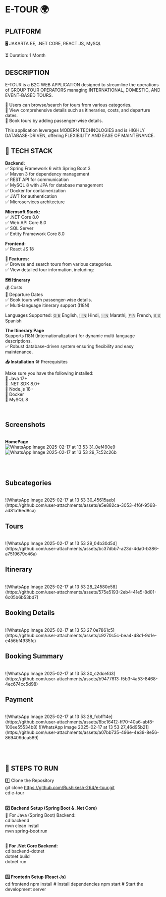 <h1>E-TOUR 🌍</h1>

<h2>PLATFORM</h2>
🖥 JAKARTA EE, .NET CORE, REACT JS, MySQL

⏳ Duration: 1 Month

<h2>DESCRIPTION</h2>

E-TOUR is a B2C WEB APPLICATION designed to streamline the operations of GROUP TOUR OPERATORS managing INTERNATIONAL, DOMESTIC, AND EVENT-BASED TOURS.

🔹 Users can browse/search for tours from various categories.<br>
🔹 View comprehensive details such as itineraries, costs, and departure dates.<br>
🔹 Book tours by adding passenger-wise details.<br>

This application leverages MODERN TECHNOLOGIES and is HIGHLY DATABASE-DRIVEN, offering FLEXIBILITY AND EASE OF MAINTENANCE.
<h2>🌟 TECH STACK</h2>

**Backend:**  <br>
✅ Spring Framework 6 with Spring Boot 3<br>
✅ Maven 3 for dependency management<br>
✅ REST API for communication<br>
✅ MySQL 8 with JPA for database management<br>
✅ Docker for containerization<br>
✅ JWT for authentication<br>
✅ Microservices architecture<br> 


**Microsoft Stack:**<br>
✅ .NET Core 8.0<br>
✅ Web API Core 8.0<br>
✅ SQL Server<br>
✅ Entity Framework Core 8.0<br>

**Frontend:**<br>
✅ React JS 18<br>

**🚀 Features:**<br>
✅ Browse and search tours from various categories.<br>
✅ View detailed tour information, including:<br>
 
 **🗺 Itinerary**<br>
💰 Costs<br>
📅 Departure Dates<br>
✅ Book tours with passenger-wise details.<br>
✅ Multi-language itinerary support (I18N) <br>

Languages Supported: 🇬🇧 English, 🇮🇳 Hindi, 🇮🇳 Marathi, 🇫🇷 French, 🇪🇸 Spanish<br>

**The Itinerary Page**<br>
Supports I18N (Internationalization) for dynamic multi-language descriptions.<br>
✅ Robust database-driven system ensuring flexibility and easy maintenance.<br>

**📥 Installation**
🛠 Prerequisites<br>

Make sure you have the following installed:<br>
🔹 Java 17+<br>
🔹 .NET SDK 8.0+<br>
🔹 Node.js 18+<br>
🔹 Docker<br>
🔹 MySQL 8<br>

<br><h2>**Screenshots**</h2><br>
**HomePage**<br>
![WhatsApp Image 2025-02-17 at 13 53 31_0ef490e9](https://github.com/user-attachments/assets/5a7f534e-01d3-4276-a6c2-19d976a2aa13)
![WhatsApp Image 2025-02-17 at 13 53 29_7c52c26b](https://github.com/user-attachments/assets/9ea4d91f-2f9e-4a42-aeaf-61e8454c3064)

<br><br>
<h2>Subcategories</h2><br>
![WhatsApp Image 2025-02-17 at 13 53 30_45615aeb](https://github.com/user-attachments/assets/e5e882ca-3053-4f6f-9568-ad81a16ed8ca)

<h2>Tours</h2><br>
![WhatsApp Image 2025-02-17 at 13 53 29_04b30d5d](https://github.com/user-attachments/assets/bc37dbb7-a23d-4da0-b386-a7519679c46a)

<h2>Itinerary</h2><br>
![WhatsApp Image 2025-02-17 at 13 53 28_24580e58](https://github.com/user-attachments/assets/575e5193-2eb4-41e5-8d01-6c05b6b53bd7)

<h2>Booking Details</h2><br>
![WhatsApp Image 2025-02-17 at 13 53 27_0e7861c5](https://github.com/user-attachments/assets/c9270c5c-bea4-48c1-9d1e-e456bf4935fc)

<h2>Booking Summary</h2><br>
![WhatsApp Image 2025-02-17 at 13 53 30_c2dcefd3](https://github.com/user-attachments/assets/b9477613-f5b3-4a53-8468-4ec674cc5d98)

<h2>Payment</h2><br>
![WhatsApp Image 2025-02-17 at 13 53 28_fcbff14e](https://github.com/user-attachments/assets/8bc16412-ff70-40a6-abf8-100ee55534b8)
![WhatsApp Image 2025-02-17 at 13 53 27_46d95b21](https://github.com/user-attachments/assets/a07bb735-496e-4e39-8e56-869409dca589)



<br><br><h2>📌 STEPS TO RUN</h2>
1️⃣ Clone the Repository<br>
    git clone https://github.com/Rushikesh-264/e-tour.git<br>
    cd e-tour<br>

<br>**2️⃣ Backend Setup (Spring Boot & .Net Core)**<br>
🔹 For Java (Spring Boot) Backend:<br>
    cd backend<br>
    mvn clean install<br>
    mvn spring-boot:run<br>

<br>**🔹 For .Net Core Backend:**<br>
    cd backend-dotnet<br>
    dotnet build<br>
    dotnet run<br>

<br>**3️⃣ Frontedn Setup (React Js)**<br>
    cd frontend
    npm install  # Install dependencies
    npm start    # Start the development server


